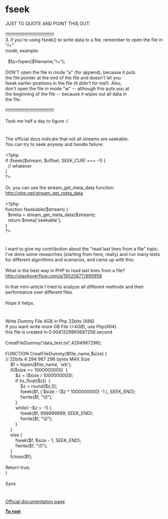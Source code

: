 # fseek




<div class="phpcode"><span class="html">
JUST TO QUOTE AND POINT THIS OUT:<br><br>!!!!!!!!!!!!!!!!!!!!!!!!!!!!!!!!!!!!!!<br>3. if you&apos;re using fseek() to write data to a file, remember to open the file in &quot;r+&quot; <br>mode, example:<br><br>&#xA0; $fp=fopen($filename,&quot;r+&quot;);<br><br>DON&apos;T open the file in mode &quot;a&quot; (for append), because it puts<br> the file pointer at the end of the file and doesn&apos;t let you <br>fseek earlier positions in the file (it didn&apos;t for me!). Also, <br>don&apos;t open the file in mode &quot;w&quot; -- although this puts you at <br>the beginning of the file -- because it wipes out all data in <br>the file. <br><br>!!!!!!!!!!!!!!!!!!!!!!!!!!!!!!!!!!!!!!<br><br>Took me half a day to figure :/</span>
</div>
  

#


<div class="phpcode"><span class="html">
The official docs indicate that not all streams are seekable.<br>You can try to seek anyway and handle failure:<br><br><span class="default">&lt;?php<br></span><span class="keyword">if (</span><span class="default">fseek</span><span class="keyword">(</span><span class="default">$stream</span><span class="keyword">, </span><span class="default">$offset</span><span class="keyword">, </span><span class="default">SEEK_CUR</span><span class="keyword">) === -</span><span class="default">1</span><span class="keyword">) {<br>&#xA0; </span><span class="comment">// whatever<br></span><span class="keyword">} <br></span><span class="default">?&gt;<br></span><br>Or, you can use the stream_get_meta_data function:<br><a href="http://php.net/stream_get_meta_data" rel="nofollow" target="_blank">http://php.net/stream_get_meta_data</a><br><br><span class="default">&lt;?php <br></span><span class="keyword">function </span><span class="default">fseekable</span><span class="keyword">(</span><span class="default">$stream</span><span class="keyword">) {<br>&#xA0; </span><span class="default">$meta </span><span class="keyword">= </span><span class="default">stream_get_meta_data</span><span class="keyword">(</span><span class="default">$stream</span><span class="keyword">);<br>&#xA0; return </span><span class="default">$meta</span><span class="keyword">[</span><span class="string">&apos;seekable&apos;</span><span class="keyword">];<br>}<br></span><span class="default">?&gt;</span>
</span>
</div>
  

#


<div class="phpcode"><span class="html">
I want to give my contribution about the &quot;read last lines from a file&quot; topic. I&apos;ve done some researches (starting from here, really) and run many tests for different algorithms and scenarios, and came up with this:<br><br>What is the best way in PHP to read last lines from a file?<br><a href="http://stackoverflow.com/a/15025877/995958" rel="nofollow" target="_blank">http://stackoverflow.com/a/15025877/995958</a><br><br>In that mini-article I tried to analyze all different methods and their performance over different files.<br><br>Hope it helps.</span>
</div>
  

#


<div class="phpcode"><span class="html">
Write Dummy File 4GB in Php 32bits (X86)<br>if you want write more GB File (&gt;4GB), use Php(X64) .<br>this file is created in 0.0041329860687256 second<br><br>CreatFileDummy(&apos;data_test.txt&apos;,4294967296);<br><br>FUNCTION CreatFileDummy($file_name,$size) {&#xA0; &#xA0; <br>// 32bits 4&#xA0;294&#xA0;967&#xA0;296 bytes MAX Size <br>&#xA0; &#xA0; $f = fopen($file_name, &apos;wb&apos;);<br>&#xA0; &#xA0; if($size &gt;= 1000000000)&#xA0; {<br>&#xA0; &#xA0; &#xA0; &#xA0; $z = ($size / 1000000000);&#xA0; &#xA0; &#xA0; &#xA0; <br>&#xA0; &#xA0; &#xA0; &#xA0; if (is_float($z))&#xA0; { <br>&#xA0; &#xA0; &#xA0; &#xA0; &#xA0; &#xA0; $z = round($z,0);<br>&#xA0; &#xA0; &#xA0; &#xA0; &#xA0; &#xA0; fseek($f, ( $size - ($z * 1000000000) -1 ), SEEK_END);<br>&#xA0; &#xA0; &#xA0; &#xA0; &#xA0; &#xA0; fwrite($f, &quot;\0&quot;);<br>&#xA0; &#xA0; &#xA0; &#xA0; }&#xA0; &#xA0; &#xA0; &#xA0; <br>&#xA0; &#xA0; &#xA0; &#xA0; while(--$z &gt; -1) {<br>&#xA0; &#xA0; &#xA0; &#xA0; &#xA0; &#xA0; fseek($f, 999999999, SEEK_END);<br>&#xA0; &#xA0; &#xA0; &#xA0; &#xA0; &#xA0; fwrite($f, &quot;\0&quot;);<br>&#xA0; &#xA0; &#xA0; &#xA0; }<br>&#xA0; &#xA0; } <br>&#xA0; &#xA0; else {<br>&#xA0; &#xA0; &#xA0; &#xA0; fseek($f, $size - 1, SEEK_END);<br>&#xA0; &#xA0; &#xA0; &#xA0; fwrite($f, &quot;\0&quot;);<br>&#xA0; &#xA0; }<br>&#xA0; &#xA0; fclose($f);<br><br>Return true;<br>}<br><br>Synx</span>
</div>
  

#

[Official documentation page](https://www.php.net/manual/en/function.fseek.php)

**[To root](/README.md)**